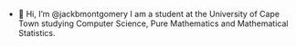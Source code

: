 - 👋 Hi, I’m @jackbmontgomery
I am a student at the University of Cape Town studying Computer Science, Pure Mathematics and Mathematical Statistics.
